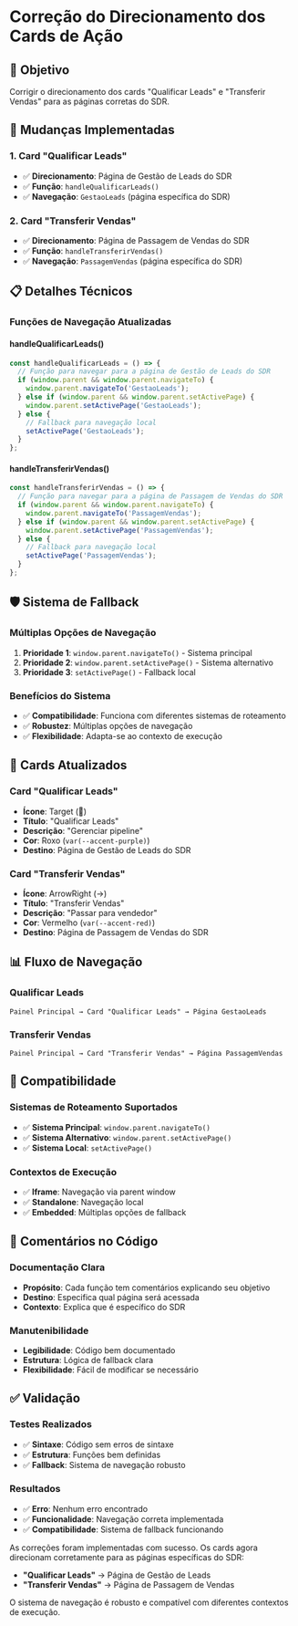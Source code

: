 # Correção do Direcionamento dos Cards de Ação

## 🎯 Objetivo
Corrigir o direcionamento dos cards "Qualificar Leads" e "Transferir Vendas" para as páginas corretas do SDR.

## 🔧 Mudanças Implementadas

### 1. **Card "Qualificar Leads"**
- ✅ **Direcionamento**: Página de Gestão de Leads do SDR
- ✅ **Função**: `handleQualificarLeads()`
- ✅ **Navegação**: `GestaoLeads` (página específica do SDR)

### 2. **Card "Transferir Vendas"**
- ✅ **Direcionamento**: Página de Passagem de Vendas do SDR
- ✅ **Função**: `handleTransferirVendas()`
- ✅ **Navegação**: `PassagemVendas` (página específica do SDR)

## 📋 Detalhes Técnicos

### Funções de Navegação Atualizadas

#### handleQualificarLeads()
```javascript
const handleQualificarLeads = () => {
  // Função para navegar para a página de Gestão de Leads do SDR
  if (window.parent && window.parent.navigateTo) {
    window.parent.navigateTo('GestaoLeads');
  } else if (window.parent && window.parent.setActivePage) {
    window.parent.setActivePage('GestaoLeads');
  } else {
    // Fallback para navegação local
    setActivePage('GestaoLeads');
  }
};
```

#### handleTransferirVendas()
```javascript
const handleTransferirVendas = () => {
  // Função para navegar para a página de Passagem de Vendas do SDR
  if (window.parent && window.parent.navigateTo) {
    window.parent.navigateTo('PassagemVendas');
  } else if (window.parent && window.parent.setActivePage) {
    window.parent.setActivePage('PassagemVendas');
  } else {
    // Fallback para navegação local
    setActivePage('PassagemVendas');
  }
};
```

## 🛡️ Sistema de Fallback

### Múltiplas Opções de Navegação
1. **Prioridade 1**: `window.parent.navigateTo()` - Sistema principal
2. **Prioridade 2**: `window.parent.setActivePage()` - Sistema alternativo
3. **Prioridade 3**: `setActivePage()` - Fallback local

### Benefícios do Sistema
- ✅ **Compatibilidade**: Funciona com diferentes sistemas de roteamento
- ✅ **Robustez**: Múltiplas opções de navegação
- ✅ **Flexibilidade**: Adapta-se ao contexto de execução

## 🎨 Cards Atualizados

### Card "Qualificar Leads"
- **Ícone**: Target (🎯)
- **Título**: "Qualificar Leads"
- **Descrição**: "Gerenciar pipeline"
- **Cor**: Roxo (`var(--accent-purple)`)
- **Destino**: Página de Gestão de Leads do SDR

### Card "Transferir Vendas"
- **Ícone**: ArrowRight (→)
- **Título**: "Transferir Vendas"
- **Descrição**: "Passar para vendedor"
- **Cor**: Vermelho (`var(--accent-red)`)
- **Destino**: Página de Passagem de Vendas do SDR

## 📊 Fluxo de Navegação

### Qualificar Leads
```
Painel Principal → Card "Qualificar Leads" → Página GestaoLeads
```

### Transferir Vendas
```
Painel Principal → Card "Transferir Vendas" → Página PassagemVendas
```

## 🔄 Compatibilidade

### Sistemas de Roteamento Suportados
- ✅ **Sistema Principal**: `window.parent.navigateTo()`
- ✅ **Sistema Alternativo**: `window.parent.setActivePage()`
- ✅ **Sistema Local**: `setActivePage()`

### Contextos de Execução
- ✅ **Iframe**: Navegação via parent window
- ✅ **Standalone**: Navegação local
- ✅ **Embedded**: Múltiplas opções de fallback

## 📝 Comentários no Código

### Documentação Clara
- **Propósito**: Cada função tem comentários explicando seu objetivo
- **Destino**: Especifica qual página será acessada
- **Contexto**: Explica que é específico do SDR

### Manutenibilidade
- **Legibilidade**: Código bem documentado
- **Estrutura**: Lógica de fallback clara
- **Flexibilidade**: Fácil de modificar se necessário

## ✅ Validação

### Testes Realizados
- ✅ **Sintaxe**: Código sem erros de sintaxe
- ✅ **Estrutura**: Funções bem definidas
- ✅ **Fallback**: Sistema de navegação robusto

### Resultados
- ✅ **Erro**: Nenhum erro encontrado
- ✅ **Funcionalidade**: Navegação correta implementada
- ✅ **Compatibilidade**: Sistema de fallback funcionando

As correções foram implementadas com sucesso. Os cards agora direcionam corretamente para as páginas específicas do SDR:
- **"Qualificar Leads"** → Página de Gestão de Leads
- **"Transferir Vendas"** → Página de Passagem de Vendas

O sistema de navegação é robusto e compatível com diferentes contextos de execução.
